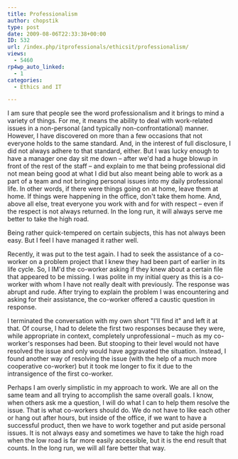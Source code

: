 ```yaml
---
title: Professionalism
author: chopstik
type: post
date: 2009-08-06T22:33:38+00:00
ID: 532
url: /index.php/itprofessionals/ethicsit/professionalism/
views:
  - 5460
rp4wp_auto_linked:
  - 1
categories:
  - Ethics and IT

---
```

I am sure that people see the word professionalism and it brings to mind a variety of things. For me, it means the ability to deal with work-related issues in a non-personal (and typically non-confrontational) manner. However, I have discovered on more than a few occasions that not everyone holds to the same standard. And, in the interest of full disclosure, I did not always adhere to that standard, either. But I was lucky enough to have a manager one day sit me down – after we'd had a huge blowup in front of the rest of the staff – and explain to me that being professional did not mean being good at what I did but also meant being able to work as a part of a team and not bringing personal issues into my daily professional life. In other words, if there were things going on at home, leave them at home. If things were happening in the office, don't take them home. And, above all else, treat everyone you work with and for with respect – even if the respect is not always returned. In the long run, it will always serve me better to take the high road.

Being rather quick-tempered on certain subjects, this has not always been easy. But I feel I have managed it rather well.

Recently, it was put to the test again. I had to seek the assistance of a co-worker on a problem project that I knew they had been part of earlier in its life cycle. So, I IM'd the co-worker asking if they knew about a certain file that appeared to be missing. I was polite in my initial query as this is a co-worker with whom I have not really dealt with previously. The response was abrupt and rude. After trying to explain the problem I was encountering and asking for their assistance, the co-worker offered a caustic question in response.

I terminated the conversation with my own short "I'll find it" and left it at that. Of course, I had to delete the first two responses because they were, while appropriate in context, completely unprofessional – much as my co-worker's responses had been. But stooping to their level would not have resolved the issue and only would have aggravated the situation. Instead, I found another way of resolving the issue (with the help of a much more cooperative co-worker) but it took me longer to fix it due to the intransigence of the first co-worker.

Perhaps I am overly simplistic in my approach to work. We are all on the same team and all trying to accomplish the same overall goals. I know, when others ask me a question, I will do what I can to help them resolve the issue. That is what co-workers should do. We do not have to like each other or hang out after hours, but inside of the office, if we want to have a successful product, then we have to work together and put aside personal issues. It is not always easy and sometimes we have to take the high road when the low road is far more easily accessible, but it is the end result that counts. In the long run, we will all fare better that way.
